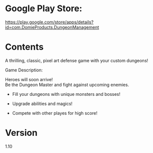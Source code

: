 Google Play Store:
===
https://play.google.com/store/apps/details?id=com.DomieProducts.DungeonManagement
  
Contents
===
A thrilling, classic, pixel art defense game with your custom dungeons!
  
  
Game Description:

Heroes will soon arrive!  
Be the Dungeon Master and fight against upcoming enemies.

- Fill your dungeons with unique monsters and bosses!
  
- Upgrade abilities and magics!

- Compete with other playes for high score!

Version
===
1.10

